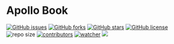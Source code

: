 # Apollo Book

[![GitHub issues](https://img.shields.io/github/issues/daobook/apollo-book)](https://github.com/daobook/apollo-book/issues) [![GitHub forks](https://img.shields.io/github/forks/daobook/apollo-book)](https://github.com/daobook/apollo-book/network) [![GitHub stars](https://img.shields.io/github/stars/daobook/apollo-book)](https://github.com/daobook/apollo-book/stargazers) [![GitHub license](https://img.shields.io/github/license/daobook/apollo-book)](https://github.com/daobook/apollo-book/blob/main/LICENSE)  ![repo size](https://img.shields.io/github/repo-size/daobook/apollo-book.svg) [![contributors](https://img.shields.io/github/contributors/daobook/apollo-book.svg)](https://github.com/daobook/apollo-book/graphs/contributors) [![watcher](https://img.shields.io/github/watchers/daobook/apollo-book.svg)](https://github.com/daobook/apollo-book/watchers) ![](https://github.com/daobook/apollo-book/actions/workflows/docs.yml/badge.svg)

